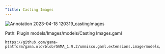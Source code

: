 ```yaml
---
^title: Casting Images
---
```


![Annotation 2023-04-18 120319_castingImages](https://user-images.githubusercontent.com/4437331/232743972-9aefca4d-e95a-4141-a4d0-1665dbdac181.png)

Path: Plugin models/Images/models/Casting Images.gaml

```gaml reference
https://github.com/gama-platform/gama.old/blob/GAMA_1.9.2/ummisco.gaml.extensions.image/models/Images/models/Casting%20Images.gaml
```
